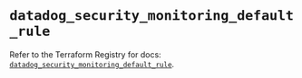 # `datadog_security_monitoring_default_rule`

Refer to the Terraform Registry for docs: [`datadog_security_monitoring_default_rule`](https://registry.terraform.io/providers/datadog/datadog/3.69.0/docs/resources/security_monitoring_default_rule).
